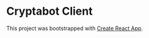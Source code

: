 # Cryptabot Client

This project was bootstrapped with [Create React App](https://github.com/facebookincubator/create-react-app).
